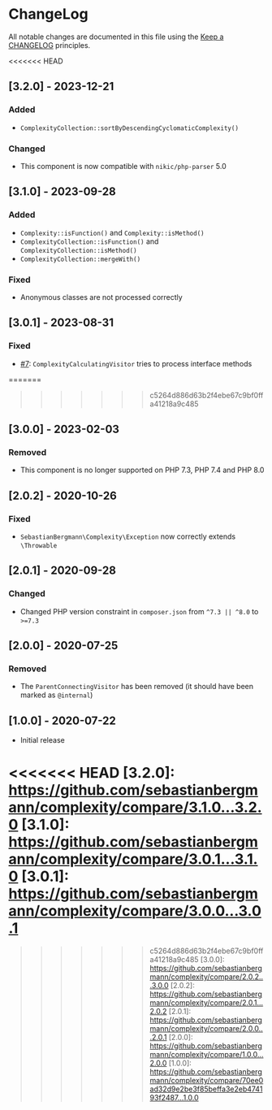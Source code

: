 # ChangeLog

All notable changes are documented in this file using the [Keep a CHANGELOG](https://keepachangelog.com/) principles.

<<<<<<< HEAD
## [3.2.0] - 2023-12-21

### Added

* `ComplexityCollection::sortByDescendingCyclomaticComplexity()`

### Changed

* This component is now compatible with `nikic/php-parser` 5.0

## [3.1.0] - 2023-09-28

### Added

* `Complexity::isFunction()` and `Complexity::isMethod()`
* `ComplexityCollection::isFunction()` and `ComplexityCollection::isMethod()`
* `ComplexityCollection::mergeWith()`

### Fixed

* Anonymous classes are not processed correctly

## [3.0.1] - 2023-08-31

### Fixed

* [#7](https://github.com/sebastianbergmann/complexity/pull/7): `ComplexityCalculatingVisitor` tries to process interface methods

=======
>>>>>>> c5264d886d63b2f4ebe67c9bf0ffa41218a9c485
## [3.0.0] - 2023-02-03

### Removed

* This component is no longer supported on PHP 7.3, PHP 7.4 and PHP 8.0

## [2.0.2] - 2020-10-26

### Fixed

* `SebastianBergmann\Complexity\Exception` now correctly extends `\Throwable`

## [2.0.1] - 2020-09-28

### Changed

* Changed PHP version constraint in `composer.json` from `^7.3 || ^8.0` to `>=7.3`

## [2.0.0] - 2020-07-25

### Removed

* The `ParentConnectingVisitor` has been removed (it should have been marked as `@internal`)

## [1.0.0] - 2020-07-22

* Initial release

<<<<<<< HEAD
[3.2.0]: https://github.com/sebastianbergmann/complexity/compare/3.1.0...3.2.0
[3.1.0]: https://github.com/sebastianbergmann/complexity/compare/3.0.1...3.1.0
[3.0.1]: https://github.com/sebastianbergmann/complexity/compare/3.0.0...3.0.1
=======
>>>>>>> c5264d886d63b2f4ebe67c9bf0ffa41218a9c485
[3.0.0]: https://github.com/sebastianbergmann/complexity/compare/2.0.2...3.0.0
[2.0.2]: https://github.com/sebastianbergmann/complexity/compare/2.0.1...2.0.2
[2.0.1]: https://github.com/sebastianbergmann/complexity/compare/2.0.0...2.0.1
[2.0.0]: https://github.com/sebastianbergmann/complexity/compare/1.0.0...2.0.0
[1.0.0]: https://github.com/sebastianbergmann/complexity/compare/70ee0ad32d9e2be3f85beffa3e2eb474193f2487...1.0.0
